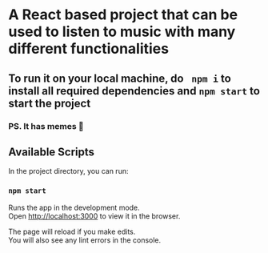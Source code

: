 # A React based project that can be used to listen to music with many different functionalities
## To run it on your local machine, do ``` npm i``` to install all required dependencies and `npm start` to start the project
### PS. It has memes 👀
## Available Scripts

In the project directory, you can run:

### `npm start`

Runs the app in the development mode.\
Open [http://localhost:3000](http://localhost:3000) to view it in the browser.

The page will reload if you make edits.\
You will also see any lint errors in the console.
